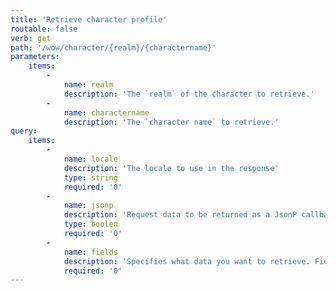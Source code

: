 ```yaml
---
title: 'Retrieve character profile'
routable: false
verb: get
path: '/wow/character/{realm}/{charactername}'
parameters:
    items:
        -
            name: realm
            description: 'The `realm` of the character to retrieve.'
        -
            name: charactername
            description: 'The `character name` to retrieve.'
query:
    items:
        -
            name: locale
            description: 'The locale to use in the response'
            type: string
            required: '0'
        -
            name: jsonp
            description: 'Request data to be returned as a JsonP callback'
            type: boolen
            required: '0'
        -
            name: fields
            description: 'Specifies what data you want to retrieve. Fields can be includes as a `,` separated list. Valid choices are `achievements`, `appearance`, `feed`, `guild`, `hunterpets`, `items`, `mounts`, `pets`, `petslots`, `professions`, `progression`, `pvp`, `quests`, `reputation`, `statistics`, `stats`, `talents`, `titles`, `audit`.'
            required: '0'
---
```


